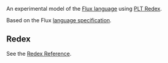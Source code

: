 An experimental model of the [Flux language](https://github.com/influxdata/flux) using [PLT Redex](https://redex.racket-lang.org/).

Based on the Flux [language specification](https://github.com/influxdata/flux/blob/master/docs/SPEC.md).

## Redex

See the [Redex Reference](https://docs.racket-lang.org/redex/reference.html).
